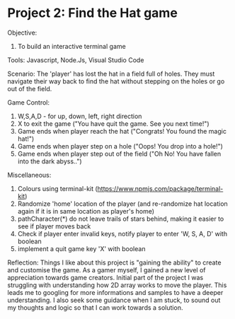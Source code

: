 # Project 2: Find the Hat game

Objective:
1. To build an interactive terminal game

Tools:
Javascript, Node.Js, Visual Studio Code

Scenario:
The 'player' has lost the hat in a field full of holes. They must navigate their way back to find the hat without stepping on the holes or go out of the field.

Game Control:
1. W,S,A,D - for up, down, left, right direction
2. X to exit the game ("You have quit the game. See you next time!")
3. Game ends when player reach the hat ("Congrats! You found the magic hat!")
4. Game ends when player step on a hole ("Oops! You drop into a hole!")
5. Game ends when player step out of the field ("Oh No! You have fallen into the dark abyss..")


Miscellaneous:
1. Colours using terminal-kit (https://www.npmjs.com/package/terminal-kit)
2. Randomize 'home' location of the player (and re-randomize hat location again if it is in same location as player's home)
3. pathCharacter(*) do not leave trails of stars behind, making it easier to see if player moves back
4. Check if player enter invalid keys, notify player to enter 'W, S, A, D' with boolean
5. implement a quit game key 'X' with boolean


Reflection:
Things I like about this project is "gaining the ability" to create and customise the game. As a gamer myself, I gained a new level of appreciation towards game creators. Initial part of the project I was struggling with understanding how 2D array works to move the player. This leads me to googling for more informations and samples to have a deeper understanding. I also seek some guidance when I am stuck, to sound out my thoughts and logic so that I can work towards a solution. 
